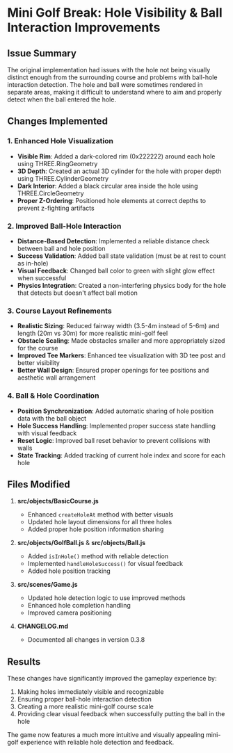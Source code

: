 # Mini Golf Break: Hole Visibility & Ball Interaction Improvements

## Issue Summary
The original implementation had issues with the hole not being visually distinct enough from the surrounding course and problems with ball-hole interaction detection. The hole and ball were sometimes rendered in separate areas, making it difficult to understand where to aim and properly detect when the ball entered the hole.

## Changes Implemented

### 1. Enhanced Hole Visualization
- **Visible Rim**: Added a dark-colored rim (0x222222) around each hole using THREE.RingGeometry
- **3D Depth**: Created an actual 3D cylinder for the hole with proper depth using THREE.CylinderGeometry  
- **Dark Interior**: Added a black circular area inside the hole using THREE.CircleGeometry
- **Proper Z-Ordering**: Positioned hole elements at correct depths to prevent z-fighting artifacts

### 2. Improved Ball-Hole Interaction
- **Distance-Based Detection**: Implemented a reliable distance check between ball and hole position
- **Success Validation**: Added ball state validation (must be at rest to count as in-hole)
- **Visual Feedback**: Changed ball color to green with slight glow effect when successful
- **Physics Integration**: Created a non-interfering physics body for the hole that detects but doesn't affect ball motion

### 3. Course Layout Refinements
- **Realistic Sizing**: Reduced fairway width (3.5-4m instead of 5-6m) and length (20m vs 30m) for more realistic mini-golf feel
- **Obstacle Scaling**: Made obstacles smaller and more appropriately sized for the course
- **Improved Tee Markers**: Enhanced tee visualization with 3D tee post and better visibility
- **Better Wall Design**: Ensured proper openings for tee positions and aesthetic wall arrangement

### 4. Ball & Hole Coordination
- **Position Synchronization**: Added automatic sharing of hole position data with the ball object
- **Hole Success Handling**: Implemented proper success state handling with visual feedback
- **Reset Logic**: Improved ball reset behavior to prevent collisions with walls
- **State Tracking**: Added tracking of current hole index and score for each hole

## Files Modified
1. **src/objects/BasicCourse.js**
   - Enhanced `createHoleAt` method with better visuals
   - Updated hole layout dimensions for all three holes
   - Added proper hole position information sharing

2. **src/objects/GolfBall.js** & **src/objects/Ball.js**
   - Added `isInHole()` method with reliable detection
   - Implemented `handleHoleSuccess()` for visual feedback
   - Added hole position tracking

3. **src/scenes/Game.js**
   - Updated hole detection logic to use improved methods
   - Enhanced hole completion handling
   - Improved camera positioning

4. **CHANGELOG.md**
   - Documented all changes in version 0.3.8

## Results
These changes have significantly improved the gameplay experience by:
1. Making holes immediately visible and recognizable
2. Ensuring proper ball-hole interaction detection
3. Creating a more realistic mini-golf course scale
4. Providing clear visual feedback when successfully putting the ball in the hole

The game now features a much more intuitive and visually appealing mini-golf experience with reliable hole detection and feedback. 